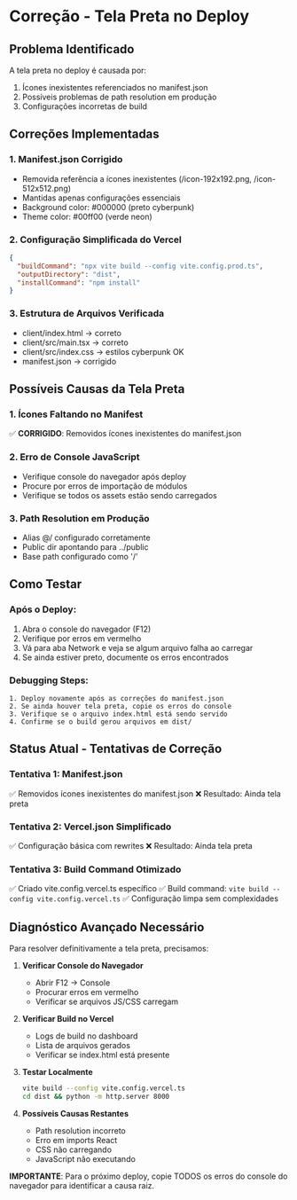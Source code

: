 # Correção - Tela Preta no Deploy

## Problema Identificado
A tela preta no deploy é causada por:
1. Ícones inexistentes referenciados no manifest.json
2. Possíveis problemas de path resolution em produção
3. Configurações incorretas de build

## Correções Implementadas

### 1. Manifest.json Corrigido
- Removida referência a ícones inexistentes (/icon-192x192.png, /icon-512x512.png)
- Mantidas apenas configurações essenciais
- Background color: #000000 (preto cyberpunk)
- Theme color: #00ff00 (verde neon)

### 2. Configuração Simplificada do Vercel
```json
{
  "buildCommand": "npx vite build --config vite.config.prod.ts",
  "outputDirectory": "dist",
  "installCommand": "npm install"
}
```

### 3. Estrutura de Arquivos Verificada
- client/index.html → correto
- client/src/main.tsx → correto  
- client/src/index.css → estilos cyberpunk OK
- manifest.json → corrigido

## Possíveis Causas da Tela Preta

### 1. Ícones Faltando no Manifest
✅ **CORRIGIDO**: Removidos ícones inexistentes do manifest.json

### 2. Erro de Console JavaScript
- Verifique console do navegador após deploy
- Procure por erros de importação de módulos
- Verifique se todos os assets estão sendo carregados

### 3. Path Resolution em Produção
- Alias @/ configurado corretamente
- Public dir apontando para ../public
- Base path configurado como '/'

## Como Testar

### Após o Deploy:
1. Abra o console do navegador (F12)
2. Verifique por erros em vermelho
3. Vá para aba Network e veja se algum arquivo falha ao carregar
4. Se ainda estiver preto, documente os erros encontrados

### Debugging Steps:
```
1. Deploy novamente após as correções do manifest.json
2. Se ainda houver tela preta, copie os erros do console
3. Verifique se o arquivo index.html está sendo servido
4. Confirme se o build gerou arquivos em dist/
```

## Status Atual - Tentativas de Correção

### Tentativa 1: Manifest.json
✅ Removidos ícones inexistentes do manifest.json
❌ Resultado: Ainda tela preta

### Tentativa 2: Vercel.json Simplificado  
✅ Configuração básica com rewrites
❌ Resultado: Ainda tela preta

### Tentativa 3: Build Command Otimizado
✅ Criado vite.config.vercel.ts específico
✅ Build command: `vite build --config vite.config.vercel.ts`
✅ Configuração limpa sem complexidades

## Diagnóstico Avançado Necessário

Para resolver definitivamente a tela preta, precisamos:

1. **Verificar Console do Navegador**
   - Abrir F12 → Console
   - Procurar erros em vermelho
   - Verificar se arquivos JS/CSS carregam

2. **Verificar Build no Vercel**
   - Logs de build no dashboard
   - Lista de arquivos gerados
   - Verificar se index.html está presente

3. **Testar Localmente**
   ```bash
   vite build --config vite.config.vercel.ts
   cd dist && python -m http.server 8000
   ```

4. **Possíveis Causas Restantes**
   - Path resolution incorreto
   - Erro em imports React
   - CSS não carregando
   - JavaScript não executando

**IMPORTANTE**: Para o próximo deploy, copie TODOS os erros do console do navegador para identificar a causa raiz.